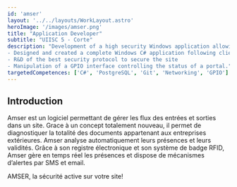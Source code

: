 ```yaml
---
id: 'amser'
layout: '../../layouts/WorkLayout.astro'
heroImage: '/images/amser.png'
title: "Application Developer"
subtitle: "UIISC 5 - Corte"
description: "Development of a high security Windows application allowing access control to a protected military facility using a UHF reader and RFID badges
- Designed and created a complete Windows C# application following client directives
- R&D of the best security protocol to secure the site
- Manipulation of a GPIO interface controlling the status of a portal."
targetedCompetences: ['C#', 'PostgreSQL', 'Git', 'Networking', 'GPIO']
---
```


## Introduction

Amser est un logiciel permettant de gérer les flux des entrées et sorties dans un site. Grace à un concept totalement nouveau, il permet de diagnostiquer la totalité des documents appartenant aux entreprises extérieures. Amser analyse automatiquement leurs présences et leurs validités. Grâce à son registre électronique et son système de badge RFID, Amser gère en temps réel les présences et dispose de mécanismes d’alertes par SMS et email.

AMSER, la sécurité active sur votre site!